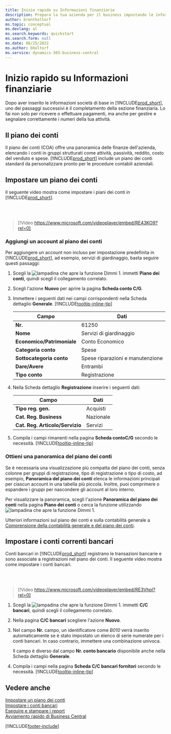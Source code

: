 ```yaml
---
title: Inizio rapido su Informazioni finanziarie
description: Prepara la tua azienda per il business impostando le informazioni finanziarie in Business Central.
author: brentholtorf
ms.topic: conceptual
ms.devlang: al
ms.search.keywords: quickstart
ms.search.form: null
ms.date: 08/25/2022
ms.author: bholtorf
ms.service: dynamics-365-business-central
---
```


# Inizio rapido su Informazioni finanziarie

Dopo aver inserito le informazioni società di base in [!INCLUDE[prod_short](includes/prod_short.md)], uno dei passaggi successivi è il completamento della sezione finanziaria. Lo fai non solo per ricevere o effettuare pagamenti, ma anche per gestire e segnalare correttamente i numeri della tua attività.

## Il piano dei conti

Il piano dei conti (COA) offre una panoramica delle finanze dell'azienda, elencando i conti in gruppi strutturati come attività, passività, reddito, costo del venduto e spese. [!INCLUDE[prod_short](includes/prod_short.md)] include un piano dei conti standard da personalizzare pronto per le procedure contabili aziendali.

## Impostare un piano dei conti

Il seguente video mostra come impostare i piani dei conti in [!INCLUDE[prod_short](includes/prod_short.md)].

<br /><br />

> [!Video https://www.microsoft.com/videoplayer/embed/RE43KO9?rel=0]

### Aggiungi un account al piano dei conti

Per aggiungere un account non incluso per impostazione predefinita in [!INCLUDE[prod_short](includes/prod_short.md)], ad esempio, servizi di giardinaggio, basta seguire questi passaggi:

1. Scegli la ![lampadina che apre la funzione Dimmi 1](media/ui-search/search_small.png "Informazioni sull'operazione che si desidera eseguire"). immetti **Piano dei conti**, quindi scegli il collegamento correlato.
2. Scegli l'azione **Nuovo** per aprire la pagina **Scheda conto C/G**.
3. Immettere i seguenti dati nei campi corrispondenti nella Scheda dettaglio **Generale**. [!INCLUDE[tooltip-inline-tip](includes/tooltip-inline-tip_md.md)]

   | Campo | Dati |
   | --- | --- |
   | **Nr.** | 61250 |
   | **Nome** | Servizi di giardinaggio |
   | **Economico/Patrimoniale** | Conto Economico |
   | **Categoria conto** | Spese |
   | **Sottocategoria conto** | Spese riparazioni e manutenzione |
   | **Dare/Avere** | Entrambi |
   | **Tipo conto** | Registrazione |

4. Nella Scheda dettaglio **Registrazione** inserire i seguenti dati:

   | Campo | Dati |
   | --- | --- |
   | **Tipo reg. gen.** | Acquisti |
   | **Cat. Reg. Business** | Nazionale |
   | **Cat. Reg. Articolo/Servizio** | Servizi |

5. Compila i campi rimanenti nella pagina **Scheda contoC/G** secondo le necessità. [!INCLUDE[tooltip-inline-tip](includes/tooltip-inline-tip_md.md)]

### Ottieni una panoramica del piano dei conti

Se è necessaria una visualizzazione più compatta del piano dei conti, senza colonne per gruppi di registrazione, tipo di registrazione o tipo di costo, ad esempio, **Panoramica del piano dei conti** elenca le informazioni principali per ciascun account in una tabella più piccola. Inoltre, puoi comprimere o espandere i gruppi per nascondere gli account al loro interno.

Per visualizzare la panoramica, scegli l'azione **Panoramica del piano dei conti** nella pagina **Piano dei conti** o cerca la funzione utilizzando ![lampadina che apre la funzione Dimmi 1](media/ui-search/search_small.png "Informazioni sull'operazione che si desidera eseguire").

Ulteriori informazioni sul piano dei conti e sulla contabilità generale a [Comprensione della contabilità generale e del piano dei conti](finance-general-ledger.md).

## Impostare i conti correnti bancari

Conti bancari in [!INCLUDE[prod_short](includes/prod_short.md)] registrano le transazioni bancarie e sono associate a registrazioni nel piano dei conti. Il seguente video mostra come impostare i conti bancari.

<br /><br />

> [!Video https://www.microsoft.com/videoplayer/embed/RE3Vhpl?rel=0]

1. Scegli la ![lampadina che apre la funzione Dimmi 1.](media/ui-search/search_small.png "Informazioni sull'operazione che si desidera eseguire") immetti **C/C bancari**, quindi scegli il collegamento correlato.
2. Nella pagina **C/C bancari** scegliere l'azione **Nuovo**.
3. Nel campo **Nr.** campo, un identificatore come *B010* verrà inserito automaticamente se è stato impostato un elenco di serie numerate per i conti bancari. In caso contrario, immettere una combinazione univoca.

   Il campo è diverso dal campo **Nr. conto bancario** disponibile anche nella Scheda dettaglio **Generale**.
4. Compila i campi nella pagina **Scheda C/C bancari fornitori** secondo le necessità. [!INCLUDE[tooltip-inline-tip](includes/tooltip-inline-tip_md.md)]

## Vedere anche

[Impostare un piano dei conti](finance-setup-chart-accounts.md)  
[Impostare i conti bancari](bank-how-setup-bank-accounts.md)  
[Eseguire e stampare i report](ui-work-report.md)  
[Avviamento rapido di Business Central](quick-start-business-central.md)  

[!INCLUDE[footer-include](includes/footer-banner.md)]
